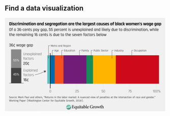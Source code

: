 ## Find a data visualization
![Data visualization from Equitable Growth](https://github.com/xuan827/Roxanne-portfolio/blob/main/fig2.png)
